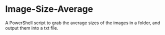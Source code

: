 # Image-Size-Average
A PowerShell script to grab the average sizes of the images in a folder, and output them into a txt file.
